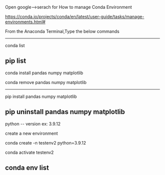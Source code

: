 Open google-->serach for How to manage Conda Environment


https://conda.io/projects/conda/en/latest/user-guide/tasks/manage-environments.html#

From the Anaconda Terminal,Type the below commands

-----------------------------------------------------
conda list

pip list
---------------------------------------------------------
conda install pandas numpy matplotlib

conda remove pandas numpy matplotlib

-----------------------------------------------
pip install pandas numpy matplotlib

pip uninstall pandas numpy matplotlib
--------------------------------------------------
python -- version
ex: 3.9.12

create a new environment

conda create -n testenv2 python=3.9.12

conda activate testenv2

conda env list
------------------------------------------------
